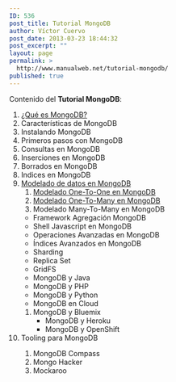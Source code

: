 ```yaml
---
ID: 536
post_title: Tutorial MongoDB
author: Víctor Cuervo
post_date: 2013-03-23 18:44:32
post_excerpt: ""
layout: page
permalink: >
  http://www.manualweb.net/tutorial-mongodb/
published: true
---
```

Contenido del **Tutorial MongoDB**:

1.  [¿Qué es MongoDB?][1]
2.  Características de MongoDB
3.  Instalando MongoDB
4.  Primeros pasos con MongoDB
5.  Consultas en MongoDB
6.  Inserciones en MongoDB
7.  Borrados en MongoDB
8.  Indices en MongoDB
9.  [Modelado de datos en MongoDB][2] 
    1.  [Modelado One-To-One en MongoDB][3]
    2.  [Modelado One-To-Many en MongoDB][4]
    3.  Modelado Many-To-Many en MongoDB
    *   Framework Agregación MongoDB
    *   Shell Javascript en MongoDB
    *   Operaciones Avanzadas en MongoDB
    *   Índices Avanzados en MongoDB
    *   Sharding
    *   Replica Set
    *   GridFS
    *   MongoDB y Java
    *   MongoDB y PHP
    *   MongoDB y Python
    *   MongoDB en Cloud
    1.  MongoDB y Bluemix 
        *   MongoDB y Heroku
        *   MongoDB y OpenShift</ol> 
        *   Tooling para MongoDB
        1.  MongoDB Compass
        2.  Mongo Hacker
        3.  Mockaroo</ol>

 [1]: http://www.manualweb.net/mongodb/que-es-mongodb/
 [2]: http://www.manualweb.net/mongodb/modelado-de-datos-en-mongodb/
 [3]: http://www.manualweb.net/mongodb/modelado-one-one-en-mongodb/
 [4]: http://www.manualweb.net/mongodb/modelado-one-to-many-en-mongodb/